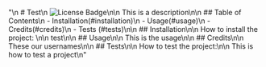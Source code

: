 "\n  # Test\n  ![License Badge](https://img.shields.io/badge/github/license/:JRivera-31/:Test)\n\n  This is a description\n\n  ## Table of Contents\n  - Installation(#installation)\n  - Usage(#usage)\n  - Credits(#credits)\n  - Tests (#tests)\n\n  ## Installation\n\n  How to install the project: \n\n  test\n\n  ## Usage\n\n  This is the usage\n\n  ## Credits\n\n  These our usernames\n\n  ## Tests\n\n  How to test the project:\n\n  This is how to test a project\n"